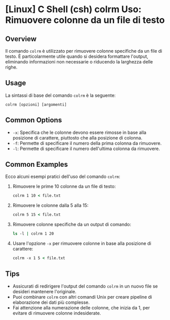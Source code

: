 # [Linux] C Shell (csh) colrm Uso: Rimuovere colonne da un file di testo

## Overview
Il comando `colrm` è utilizzato per rimuovere colonne specifiche da un file di testo. È particolarmente utile quando si desidera formattare l'output, eliminando informazioni non necessarie o riducendo la larghezza delle righe.

## Usage
La sintassi di base del comando `colrm` è la seguente:

```
colrm [opzioni] [argomenti]
```

## Common Options
- `-x`: Specifica che le colonne devono essere rimosse in base alla posizione di carattere, piuttosto che alla posizione di colonna.
- `-f`: Permette di specificare il numero della prima colonna da rimuovere.
- `-l`: Permette di specificare il numero dell'ultima colonna da rimuovere.

## Common Examples
Ecco alcuni esempi pratici dell'uso del comando `colrm`:

1. Rimuovere le prime 10 colonne da un file di testo:
   ```csh
   colrm 1 10 < file.txt
   ```

2. Rimuovere le colonne dalla 5 alla 15:
   ```csh
   colrm 5 15 < file.txt
   ```

3. Rimuovere colonne specifiche da un output di comando:
   ```csh
   ls -l | colrm 1 20
   ```

4. Usare l'opzione `-x` per rimuovere colonne in base alla posizione di carattere:
   ```csh
   colrm -x 1 5 < file.txt
   ```

## Tips
- Assicurati di redirigere l'output del comando `colrm` in un nuovo file se desideri mantenere l'originale.
- Puoi combinare `colrm` con altri comandi Unix per creare pipeline di elaborazione dei dati più complesse.
- Fai attenzione alla numerazione delle colonne, che inizia da 1, per evitare di rimuovere colonne indesiderate.